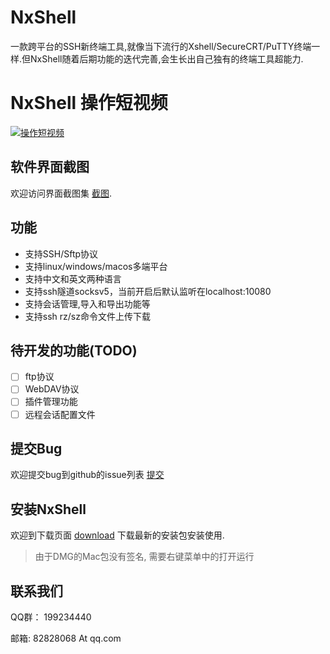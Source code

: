 # NxShell
一款跨平台的SSH新终端工具,就像当下流行的Xshell/SecureCRT/PuTTY终端一样.但NxShell随着后期功能的迭代完善,会生长出自己独有的终端工具超能力.

# NxShell 操作短视频

[![操作短视频](https://github.com/nxshell/nxshell/blob/main/screenshots/welcome.jpg)](https://www.youtube.com/watch?v=6hfdfg1Bhqo)

## 软件界面截图

欢迎访问界面截图集 [截图](https://github.com/nxshell/nxshell/tree/main/screenshots).

## 功能

- 支持SSH/Sftp协议
- 支持linux/windows/macos多端平台
- 支持中文和英文两种语言
- 支持ssh隧道socksv5，当前开启后默认监听在localhost:10080
- 支持会话管理,导入和导出功能等
- 支持ssh rz/sz命令文件上传下载

## 待开发的功能(TODO)

- [ ] ftp协议
- [ ] WebDAV协议
- [ ] 插件管理功能
- [ ] 远程会话配置文件

## 提交Bug

欢迎提交bug到github的issue列表 [提交](https://github.com/nxshell/nxshell/issues)

## 安装NxShell

欢迎到下载页面 [download](https://github.com/nxshell/nxshell/releases) 下载最新的安装包安装使用.
> 由于DMG的Mac包没有签名, 需要右键菜单中的打开运行

## 联系我们

QQ群： 199234440

邮箱: 82828068 At qq.com


<!--
**nxshell/nxshell** is a ✨ _special_ ✨ repository because its `README.md` (this file) appears on your GitHub profile.

Here are some ideas to get you started:

- 🔭 I’m currently working on ...
- 🌱 I’m currently learning ...
- 👯 I’m looking to collaborate on ...
- 🤔 I’m looking for help with ...
- 💬 Ask me about ...
- 📫 How to reach me: ...
- 😄 Pronouns: ...
- ⚡ Fun fact: ...
-->

